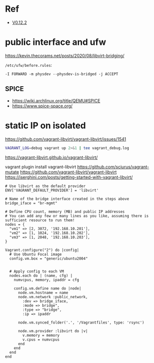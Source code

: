 # Ref
* [V0.12.2](https://vagrant-libvirt.github.io/vagrant-libvirt/version/0.12.2/configuration.html)

# public interface and ufw

https://kevin.thecorams.net/posts/2020/08/libvirt-bridging/

`/etc/ufw/before.rules`:
```
-I FORWARD -m physdev --physdev-is-bridged -j ACCEPT
```


## SPICE

* https://wiki.archlinux.org/title/QEMU#SPICE
* https://www.spice-space.org/

# static IP on isolated

https://github.com/vagrant-libvirt/vagrant-libvirt/issues/1541


```bash
VAGRANT_LOG=debug vagrant up 2>&1 | tee vagrant_debug.log
```


https://vagrant-libvirt.github.io/vagrant-libvirt/

vagrant plugin install vagrant-libvirt
https://github.com/sciurus/vagrant-mutate
https://github.com/vagrant-libvirt/vagrant-libvirt
https://iserghini.com/posts/getting-started-with-vagrant-libvirt/



```
# Use libvirt as the default provider
ENV['VAGRANT_DEFAULT_PROVIDER'] = 'libvirt'

# Name of the bridge interface created in the steps above
bridge_iface = "br-mgmt"

# Define CPU count, memory (MB) and public IP addresses
# You can add any few or many lines as you like, assuming there is sufficient resource to run them!
nodes = {
  "vm1" => [2, 3072, '192.168.10.201'],
  "vm2" => [1, 1024, '192.168.10.202'],
  "vm3" => [1, 2048, '192.168.10.203'],
}

Vagrant.configure("2") do |config|
  # Use Ubuntu Focal image
  config.vm.box = "generic/ubuntu2004"


  # Apply config to each VM
  nodes.each do | (name, cfg) |
    numvcpus, memory, ipaddr = cfg
    
    config.vm.define name do |node|
      node.vm.hostname = name
      node.vm.network :public_network,
        :dev => bridge_iface,
        :mode => bridge",
        :type => "bridge",
        :ip => ipaddr

      node.vm.synced_folder('.', '/Vagrantfiles', type: 'rsync')

      node.vm.provider :libvirt do |v|
        v.memory = memory
        v.cpus = numvcpus
      end
    end
  end
end
```